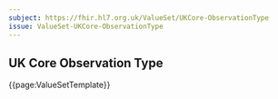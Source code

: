 ```yaml
---
subject: https://fhir.hl7.org.uk/ValueSet/UKCore-ObservationType
issue: ValueSet-UKCore-ObservationType
---
```

## UK Core Observation Type

{{page:ValueSetTemplate}}